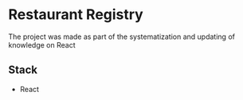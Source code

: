 # Restaurant Registry

The project was made as part of the systematization and updating of knowledge on React

## Stack

- React
